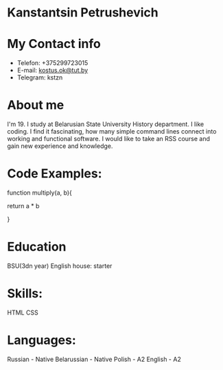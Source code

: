 # Kanstantsin Petrushevich
# My Contact info
* Telefon: +375299723015
* E-mail: kostus.ok@tut.by
* Telegram: kstzn
# About me
I'm 19. I study at Belarusian State University History department. I like coding. I find it fascinating, how many simple command lines connect into working and functional software. I would like to take an RSS course and gain new experience and knowledge.
# Code Examples:
function multiply(a, b){

 return  a * b
 
}
# Education
BSU(3dn year)
English house: starter
# Skills:
HTML
CSS
# Languages:
Russian - Native
Belarussian - Native
Polish - A2
English - A2

